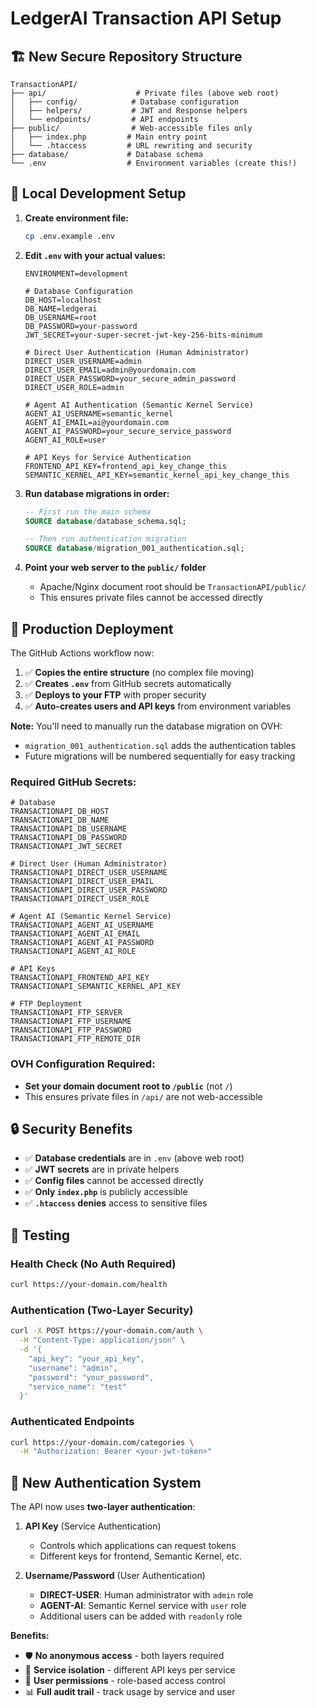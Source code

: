 # LedgerAI Transaction API Setup

## 🏗️ New Secure Repository Structure

```
TransactionAPI/
├── api/                    # Private files (above web root)
│   ├── config/            # Database configuration
│   ├── helpers/           # JWT and Response helpers
│   └── endpoints/         # API endpoints
├── public/                # Web-accessible files only
│   ├── index.php         # Main entry point
│   └── .htaccess         # URL rewriting and security
├── database/             # Database schema
└── .env                  # Environment variables (create this!)
```

## 🔧 Local Development Setup

1. **Create environment file:**
   ```bash
   cp .env.example .env
   ```

2. **Edit `.env` with your actual values:**
   ```env
   ENVIRONMENT=development
   
   # Database Configuration
   DB_HOST=localhost
   DB_NAME=ledgerai
   DB_USERNAME=root
   DB_PASSWORD=your-password
   JWT_SECRET=your-super-secret-jwt-key-256-bits-minimum
   
   # Direct User Authentication (Human Administrator)
   DIRECT_USER_USERNAME=admin
   DIRECT_USER_EMAIL=admin@yourdomain.com
   DIRECT_USER_PASSWORD=your_secure_admin_password
   DIRECT_USER_ROLE=admin
   
   # Agent AI Authentication (Semantic Kernel Service)
   AGENT_AI_USERNAME=semantic_kernel
   AGENT_AI_EMAIL=ai@yourdomain.com
   AGENT_AI_PASSWORD=your_secure_service_password
   AGENT_AI_ROLE=user
   
   # API Keys for Service Authentication
   FRONTEND_API_KEY=frontend_api_key_change_this
   SEMANTIC_KERNEL_API_KEY=semantic_kernel_api_key_change_this
   ```

3. **Run database migrations in order:**
   ```sql
   -- First run the main schema
   SOURCE database/database_schema.sql;
   
   -- Then run authentication migration
   SOURCE database/migration_001_authentication.sql;
   ```

4. **Point your web server to the `public/` folder**
   - Apache/Nginx document root should be `TransactionAPI/public/`
   - This ensures private files cannot be accessed directly

## 🚀 Production Deployment

The GitHub Actions workflow now:
1. ✅ **Copies the entire structure** (no complex file moving)
2. ✅ **Creates `.env`** from GitHub secrets automatically  
3. ✅ **Deploys to your FTP** with proper security
4. ✅ **Auto-creates users and API keys** from environment variables

**Note:** You'll need to manually run the database migration on OVH:
- `migration_001_authentication.sql` adds the authentication tables
- Future migrations will be numbered sequentially for easy tracking

### Required GitHub Secrets:
```
# Database
TRANSACTIONAPI_DB_HOST
TRANSACTIONAPI_DB_NAME  
TRANSACTIONAPI_DB_USERNAME
TRANSACTIONAPI_DB_PASSWORD
TRANSACTIONAPI_JWT_SECRET

# Direct User (Human Administrator)
TRANSACTIONAPI_DIRECT_USER_USERNAME
TRANSACTIONAPI_DIRECT_USER_EMAIL
TRANSACTIONAPI_DIRECT_USER_PASSWORD
TRANSACTIONAPI_DIRECT_USER_ROLE

# Agent AI (Semantic Kernel Service)
TRANSACTIONAPI_AGENT_AI_USERNAME
TRANSACTIONAPI_AGENT_AI_EMAIL
TRANSACTIONAPI_AGENT_AI_PASSWORD
TRANSACTIONAPI_AGENT_AI_ROLE

# API Keys
TRANSACTIONAPI_FRONTEND_API_KEY
TRANSACTIONAPI_SEMANTIC_KERNEL_API_KEY

# FTP Deployment
TRANSACTIONAPI_FTP_SERVER
TRANSACTIONAPI_FTP_USERNAME
TRANSACTIONAPI_FTP_PASSWORD
TRANSACTIONAPI_FTP_REMOTE_DIR
```

### OVH Configuration Required:
- **Set your domain document root to `/public`** (not `/`)
- This ensures private files in `/api/` are not web-accessible

## 🔒 Security Benefits

- ✅ **Database credentials** are in `.env` (above web root)
- ✅ **JWT secrets** are in private helpers
- ✅ **Config files** cannot be accessed directly
- ✅ **Only `index.php`** is publicly accessible
- ✅ **`.htaccess` denies** access to sensitive files

## 🧪 Testing

### Health Check (No Auth Required)
```bash
curl https://your-domain.com/health
```

### Authentication (Two-Layer Security)
```bash
curl -X POST https://your-domain.com/auth \
  -H "Content-Type: application/json" \
  -d '{
    "api_key": "your_api_key",
    "username": "admin", 
    "password": "your_password",
    "service_name": "test"
  }'
```

### Authenticated Endpoints
```bash
curl https://your-domain.com/categories \
  -H "Authorization: Bearer <your-jwt-token>"
```

## 🔐 New Authentication System

The API now uses **two-layer authentication**:

1. **API Key** (Service Authentication)
   - Controls which applications can request tokens
   - Different keys for frontend, Semantic Kernel, etc.

2. **Username/Password** (User Authentication)
   - **DIRECT-USER**: Human administrator with `admin` role
   - **AGENT-AI**: Semantic Kernel service with `user` role
   - Additional users can be added with `readonly` role

**Benefits:**
- 🛡️ **No anonymous access** - both layers required
- 🔑 **Service isolation** - different API keys per service
- 👥 **User permissions** - role-based access control
- 📊 **Full audit trail** - track usage by service and user